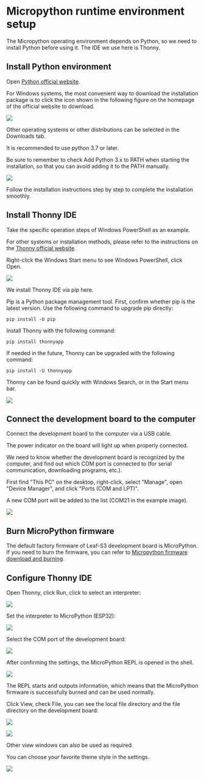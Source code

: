 # Micropython runtime environment setup

The Micropython operating environment depends on Python, so we need to install Python before using it. The IDE we use here is Thonny.

## Install Python environment

Open [Python official website](https://www.python.org/).

For Windows systems, the most convenient way to download the installation package is to click the icon shown in the following figure on the homepage of the official website to download.

![](../assets/images/Micropython_operating_env_1.png)

Other operating systems or other distributions can be selected in the Downloads tab.

It is recommended to use python 3.7 or later.

Be sure to remember to check Add Python 3.x to PATH when starting the installation, so that you can avoid adding it to the PATH manually.

![](../assets/images/Micropython_operating_env_2.png)

Follow the installation instructions step by step to complete the installation smoothly.

## Install Thonny IDE

Take the specific operation steps of Windows PowerShell as an example.

For other systems or installation methods, please refer to the instructions on the [Thonny official website](https://thonny.org/).

Right-click the Windows Start menu to see Windows PowerShell, click Open.

![](../assets/images/Micropython_operating_env_3.png)

We install Thonny IDE via pip here.

Pip is a Python package management tool. First, confirm whether pip is the latest version. Use the following command to upgrade pip directly:

```shell
pip install -U pip
```

Install Thonny with the following command:

```shell
pip install thonnyapp
```

If needed in the future, Thonny can be upgraded with the following command:

```shell
pip install -U thonnyapp
```

Thonny can be found quickly with Windows Search, or in the Start menu bar.

![](../assets/images/Micropython_operating_env_4.png)

## Connect the development board to the computer

Connect the development board to the computer via a USB cable.

The power indicator on the board will light up when properly connected.

We need to know whether the development board is recognized by the computer, and find out which COM port is connected to (for serial communication, downloading programs, etc.).

First find "This PC" on the desktop, right-click, select "Manage", open "Device Manager", and click "Ports (COM and LPT)".

A new COM port will be added to the list (COM21 in the example image).

![](../assets/images/Micropython_operating_env_5.png)

## Burn MicroPython firmware

The default factory firmware of Leaf-S3 development board is MicroPython. If you need to burn the firmware, you can refer to [Micropython firmware download and burning](Firmware.md).

## Configure Thonny IDE

Open Thonny, click Run, click to select an interpreter:

![](../assets/images/Micropython_operating_env_9.png)

Set the interpreter to MicroPython (ESP32):

![](../assets/images/Micropython_operating_env_10.png)

Select the COM port of the development board:

![](../assets/images/Micropython_operating_env_11.png)

After confirming the settings, the MicroPython REPL is opened in the shell.

![](../assets/images/Micropython_operating_env_12.png)

The REPL starts and outputs information, which means that the MicroPython firmware is successfully burned and can be used normally.

Click View, check File, you can see the local file directory and the file directory on the development board:

![](../assets/images/Micropython_operating_env_13.png)

![](../assets/images/Micropython_operating_env_14.png)

Other view windows can also be used as required.

You can choose your favorite theme style in the settings.

![](../assets/images/Micropython_operating_env_15.png)